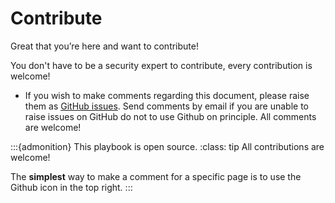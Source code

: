 # Contribute

Great that you’re here and want to contribute! 

You don't have to be a security expert to contribute, every contribution is welcome!


* If you wish to make comments regarding this document, please raise them as [GitHub issues](https://github.com/nocomplexity/securitybydesign). Send comments by email if you are unable to raise issues on GitHub do not to use Github on principle. All comments are welcome!

:::{admonition} This playbook is open source. 
:class: tip
All contributions are welcome!

The **simplest** way to make a comment for a specific page is to use the Github icon in the top right.
:::


